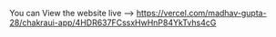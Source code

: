 You can View the website live -->  https://vercel.com/madhav-gupta-28/chakraui-app/4HDR637FCssxHwHnP84YkTvhs4cG
